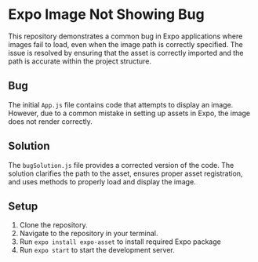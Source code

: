 # Expo Image Not Showing Bug
This repository demonstrates a common bug in Expo applications where images fail to load, even when the image path is correctly specified.  The issue is resolved by ensuring that the asset is correctly imported and the path is accurate within the project structure.

## Bug
The initial `App.js` file contains code that attempts to display an image.  However, due to a common mistake in setting up assets in Expo, the image does not render correctly.

## Solution
The `bugSolution.js` file provides a corrected version of the code.  The solution clarifies the path to the asset, ensures proper asset registration, and uses methods to properly load and display the image.

## Setup
1. Clone the repository.
2. Navigate to the repository in your terminal.
3. Run `expo install expo-asset` to install required Expo package
4. Run `expo start` to start the development server.
